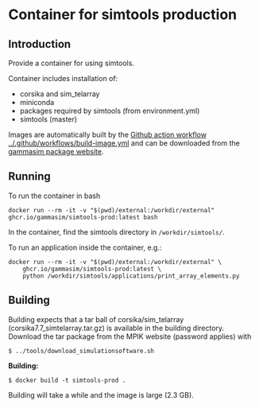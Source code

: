 # Container for simtools production

## Introduction

Provide a container for using simtools.

Container includes installation of:

- corsika and sim\_telarray
- miniconda
- packages required by simtools (from environment.yml)
- simtools (master)

Images are automatically built by the [Github action workflow ../.github/workflows/build-image.yml](../.github/workflows/build-image.yml) and can be downloaded from the [gammasim package website](https://github.com/orgs/gammasim/packages).

## Running

To run the container in bash 

```
docker run --rm -it -v "$(pwd)/external:/workdir/external" ghcr.io/gammasim/simtools-prod:latest bash
```

In the container, find the simtools directory in `/workdir/simtools/`.

To run an application inside the container, e.g.:
```
docker run --rm -it -v "$(pwd)/external:/workdir/external" \
    ghcr.io/gammasim/simtools-prod:latest \
    python /workdir/simtools/applications/print_array_elements.py
```

## Building

Building expects that a tar ball of corsika/sim\_telarray (corsika7.7\_simtelarray.tar.gz) is available in the building directory.
Download the tar package from the MPIK website (password applies) with

```
$ ../tools/download_simulationsoftware.sh
```

**Building:**

```
$ docker build -t simtools-prod .
```

Building will take a while and the image is large (2.3 GB).
